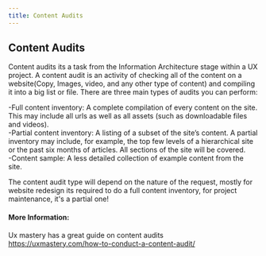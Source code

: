 ```yaml
---
title: Content Audits
---
```

## Content Audits

Content audits its a task from the Information Architecture stage within a UX project. A content audit is an activity of checking all of the content on a website(Copy, Images, video, and any other type of content) and compiling it into a big list or file. There are three main types of audits you can perform:

-Full content inventory: A complete compilation of every content on the site. This may include all urls as well as all assets (such as downloadable files and videos).</br>
-Partial content inventory: A listing of a subset of the site’s content. A partial inventory may include, for example, the top few levels of a hierarchical site or the past six months of articles. All sections of the site will be covered.</br>
-Content sample: A less detailed collection of example content from the site.

The content audit type will depend on the nature of the request, mostly for website redesign its required to do a full content inventory, for project maintenance, it's a partial one!

#### More Information:

Ux mastery has a great guide on content audits https://uxmastery.com/how-to-conduct-a-content-audit/
